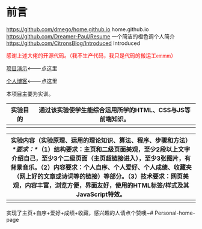 # **前言**

https://github.com/dmego/home.github.io home.github.io	
https://github.com/Dreamer-Paul/Resume 一个简洁的橙色调个人简介 
https://github.com/CitronsBlog/Introduced Introduced

<font color=red face="微软雅黑">感谢上述大佬的开源代码。（我不生产代码，我只是代码的搬运工emmm）</font>

[项目演示](www.oyyandwjw.xyz/Internet-text/实训四/index.html)<---点这里

[个人博客](https://www.oyyandwjw.xyz)<---点这里

本项目主要为实训。

| 实验目的 | 通过该实验使学生能综合运用所学的HTML、CSS与JS等前端知识。 |
| -------- | --------------------------------------------------------- |
|          |                                                           |

| 实验内容（实验原理、运用的理论知识、算法、程序、步骤和方法）***\*要求：\****（1）结构要求：主页和二级页面美观，至少2段以上文字介绍自己，至少3个二级页面（主页超链接进入），至少3张图片，有背景音乐。（2）内容要求：个人自序、个人爱好、个人成绩、收藏夹（网上好的文章或诗词等的链接）等部分。（3）技术要求：网页美观，内容丰富，浏览方便，界面友好，使用的HTML标签/样式及其JavaScript特效。 |
| ------------------------------------------------------------ |
|                                                              |

实现了主页+自序+爱好+成绩+收藏，感兴趣的人请点个赞噢~# Personal-home-page
